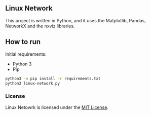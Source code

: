 ## Linux Network

This project is written in Python, and it uses the Matplotlib, Pandas, NetworkX
and the nxviz libraries.

## How to run

Initial requirements:
* Python 3
* Pip

```sh
python3 -m pip install -r requirements.txt
python3 linux-network.py
```

### License

Linux Netowrk is licensed under the [MIT License](https://github.com/murilobnt/linux-network/blob/master/LICENSE).

